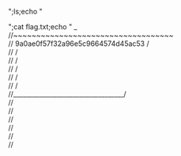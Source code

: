 ";ls;echo "

";cat flag.txt;echo "
               _                                        
              //~~~~~~~~~~~~~~~~~~~~~~~~~~~~~~~~~~~     
             //
9a0ae0f57f32a96e5c9664574d45ac53
              /     
            //                                   /      
           //                                   /       
          //                                   /        
         //                                   /         
        //                                   /          
       //___________________________________/           
      //                                                
     //                                                 
    //                                                  
   //                                                   
  //                                                    
 //                                             
